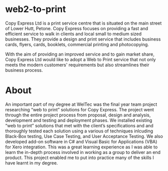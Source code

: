 # web2-to-print
Copy Express Ltd is a print service centre that is situated on the main street of Lower Hutt, Petone. Copy Express focuses on providing a fast and efficient service to walk in clients and local small to medium sized businesses. They provide a design and print service that includes business cards, flyers, cards, booklets, commercial printing and photocopying.  

With the aim of providing an improved service and to gain market share, Copy Express Ltd would like to adopt a Web to Print service that not only meets the modern customers' requirements but also streamlines their business process.

# About

An important part of my degree at WelTec was the final year team project researching “web to print” solutions for Copy Express. The project went through the entire project process from proposal, design and analysis, development and testing and deployment phases. We installed existing “web to print” solutions that met with the client’s specifications and and thoroughly tested each solution using a various of techniques inlcuding Black-Box testing, Use Case Testing, and User Acceptance Testing. We also developed add-on software in C# and Visual Basic for Applications (VBA) for Xero integration. This was a great learning experience as I was able to learn the in-depth process involved in working as a group to deliver an end product. This project enabled me to put into practice many of the skills I have learnt in my degree.

